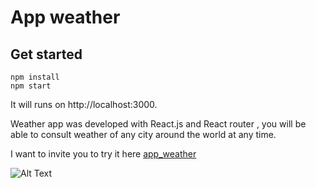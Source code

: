 # App weather 
## Get started 
```shell
npm install
npm start
```
It will runs on  http://localhost:3000.

Weather app was developed with React.js and React router , you will be able to consult weather of any city around the world at any time.

I want to invite you to try it here [app_weather](https://williamastudillo.github.io/app_weather/)

![Alt Text](https://media.giphy.com/media/ARqhhqcZXKzhS7xZUq/giphy.gif)
